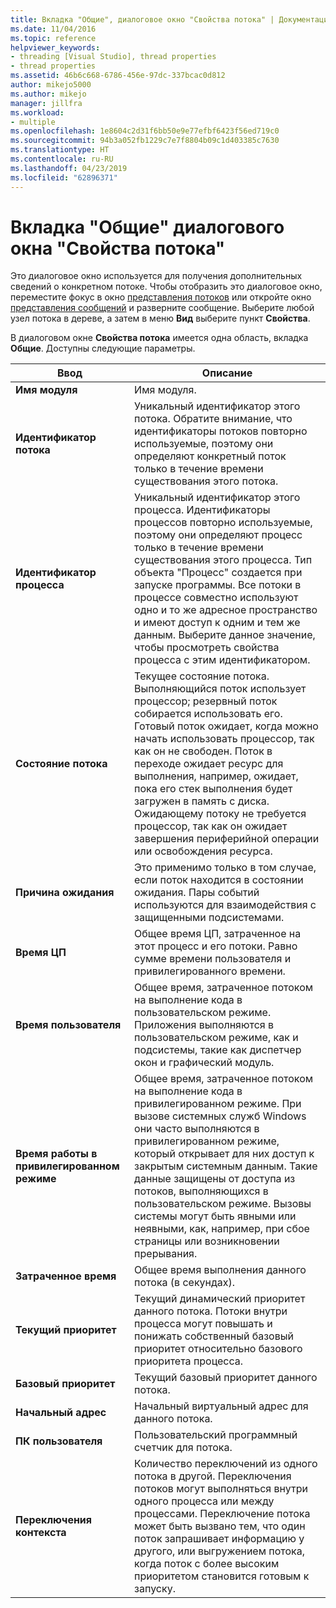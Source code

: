 ```yaml
---
title: Вкладка "Общие", диалоговое окно "Свойства потока" | Документация Майкрософт
ms.date: 11/04/2016
ms.topic: reference
helpviewer_keywords:
- threading [Visual Studio], thread properties
- thread properties
ms.assetid: 46b6c668-6786-456e-97dc-337bcac0d812
author: mikejo5000
ms.author: mikejo
manager: jillfra
ms.workload:
- multiple
ms.openlocfilehash: 1e8604c2d31f6bb50e9e77efbf6423f56ed719c0
ms.sourcegitcommit: 94b3a052fb1229c7e7f8804b09c1d403385c7630
ms.translationtype: HT
ms.contentlocale: ru-RU
ms.lasthandoff: 04/23/2019
ms.locfileid: "62896371"
---
```

# <a name="general-tab-thread-properties-dialog-box"></a>Вкладка "Общие" диалогового окна "Свойства потока"
Это диалоговое окно используется для получения дополнительных сведений о конкретном потоке. Чтобы отобразить это диалоговое окно, переместите фокус в окно [представления потоков](../debugger/threads-view.md) или откройте окно [представления сообщений](../debugger/messages-view.md) и разверните сообщение. Выберите любой узел потока в дереве, а затем в меню **Вид** выберите пункт **Свойства**.

 В диалоговом окне **Свойства потока** имеется одна область, вкладка **Общие**. Доступны следующие параметры.

|Ввод|Описание|
|-----------|-----------------|
|**Имя модуля**|Имя модуля.|
|**Идентификатор потока**|Уникальный идентификатор этого потока. Обратите внимание, что идентификаторы потоков повторно используемые, поэтому они определяют конкретный поток только в течение времени существования этого потока.|
|**Идентификатор процесса**|Уникальный идентификатор этого процесса. Идентификаторы процессов повторно используемые, поэтому они определяют процесс только в течение времени существования этого процесса. Тип объекта "Процесс" создается при запуске программы. Все потоки в процессе совместно используют одно и то же адресное пространство и имеют доступ к одним и тем же данным. Выберите данное значение, чтобы просмотреть свойства процесса с этим идентификатором.|
|**Состояние потока**|Текущее состояние потока. Выполняющийся поток использует процессор; резервный поток собирается использовать его. Готовый поток ожидает, когда можно начать использовать процессор, так как он не свободен. Поток в переходе ожидает ресурс для выполнения, например, ожидает, пока его стек выполнения будет загружен в память с диска. Ожидающему потоку не требуется процессор, так как он ожидает завершения периферийной операции или освобождения ресурса.|
|**Причина ожидания**|Это применимо только в том случае, если поток находится в состоянии ожидания. Пары событий используются для взаимодействия с защищенными подсистемами.|
|**Время ЦП**|Общее время ЦП, затраченное на этот процесс и его потоки. Равно сумме времени пользователя и привилегированного времени.|
|**Время пользователя**|Общее время, затраченное потоком на выполнение кода в пользовательском режиме. Приложения выполняются в пользовательском режиме, как и подсистемы, такие как диспетчер окон и графический модуль.|
|**Время работы в привилегированном режиме**|Общее время, затраченное потоком на выполнение кода в привилегированном режиме. При вызове системных служб Windows они часто выполняются в привилегированном режиме, который открывает для них доступ к закрытым системным данным. Такие данные защищены от доступа из потоков, выполняющихся в пользовательском режиме. Вызовы системы могут быть явными или неявными, как, например, при сбое страницы или возникновении прерывания.|
|**Затраченное время**|Общее время выполнения данного потока (в секундах).|
|**Текущий приоритет**|Текущий динамический приоритет данного потока. Потоки внутри процесса могут повышать и понижать собственный базовый приоритет относительно базового приоритета процесса.|
|**Базовый приоритет**|Текущий базовый приоритет данного потока.|
|**Начальный адрес**|Начальный виртуальный адрес для данного потока.|
|**ПК пользователя**|Пользовательский программный счетчик для потока.|
|**Переключения контекста**|Количество переключений из одного потока в другой. Переключения потоков могут выполняться внутри одного процесса или между процессами. Переключение потока может быть вызвано тем, что один поток запрашивает информацию у другого, или выгружением потока, когда поток с более высоким приоритетом становится готовым к запуску.|